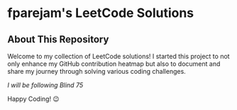 # fparejam's LeetCode Solutions

## About This Repository
Welcome to my collection of LeetCode solutions! I started this project to not only enhance my GitHub contribution heatmap but also to document and share my journey through solving various coding challenges.

*I will be following Blind 75*

Happy Coding! 😉
